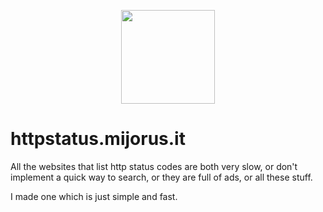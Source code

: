 <p align="center"><img width="150"  src="https://httpstatus.mijorus.it/icon.png" align="center"></p>

# httpstatus.mijorus.it

All the websites that list http status codes are both very slow, or don't implement a quick way to search, or they are full of ads, or all these stuff. 


I made one which is just simple and fast.
